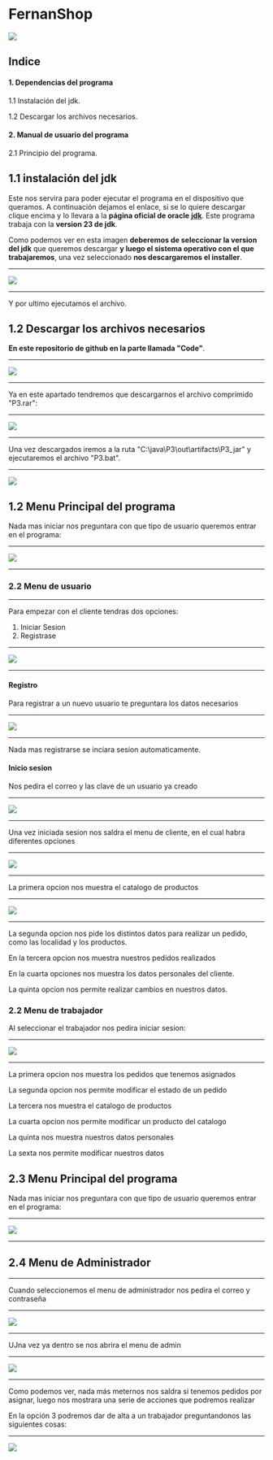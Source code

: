 # FernanShop

![](https://cdn.discordapp.com/attachments/1202672799580295228/1326284671511953470/image.png?ex=677ede5a&is=677d8cda&hm=2505d745da09e60c9314b5fd8b2408d6ac2c2a005715a9aa0f4d5e52644779a6&)

## 	Indice
#### 1.	Dependencias del programa
1.1 Instalación del jdk.

1.2 Descargar los archivos necesarios.
#### 2.	Manual de usuario del programa
2.1	Principio del programa.



## 1.1 instalación del jdk
Este nos servira para poder ejecutar el programa en el dispositivo que queramos.
A continuación  dejamos el enlace, si se lo quiere descargar clique encima y lo llevara a la **página oficial de oracle** [**jdk**](https://www.oracle.com/es/java/technologies/downloads/). Este programa trabaja con la **version 23 de jdk**.

Como podemos ver en esta imagen **deberemos de seleccionar la version del jdk** que queremos descargar **y luego el sistema operativo con el que trabajaremos**, una vez seleccionado **nos descargaremos el installer**.

---
![](https://cdn.discordapp.com/attachments/1202672799580295228/1306655244801020017/InstalacionJdk.PNG?ex=677ea606&is=677d5486&hm=fe9506772acfd763750c5a24c4aa8183412f39d609bc84818d38550f6127df16&)

---
Y por ultimo ejecutamos el archivo.

## 1.2 Descargar los archivos necesarios
**En este repositorio de github en la parte llamada "Code"**.

---
![](https://cdn.discordapp.com/attachments/1202672799580295228/1306658084482973796/Captura.PNG?ex=677ea8ab&is=677d572b&hm=cde43bb359ec4d7cb70d7c4f2cab9c58553e637e9bb9fc4057698e45047ec746&)

---
 Ya en este apartado tendremos que descargarnos el archivo comprimido "P3.rar":

---
![](https://cdn.discordapp.com/attachments/1202672799580295228/1326286239619350628/image.png?ex=677edfd0&is=677d8e50&hm=612ca5ac7f1461eb916de65340c472312113489eacb37cff07a74ec3a26d5225&)

---
Una vez descargados iremos a la ruta "C:\java\P3\out\artifacts\P3_jar" y ejecutaremos el archivo "P3.bat".

---
![](https://cdn.discordapp.com/attachments/1202672799580295228/1326287290661732372/image.png?ex=677ee0cb&is=677d8f4b&hm=64ace19b35ed4c6081f97893c67a27f932acd424aeced62ed8b7b5ed85b1c226&)

## 1.2 Menu Principal del programa

Nada mas iniciar nos preguntara con que tipo de usuario queremos entrar en el
programa:

---
![](https://cdn.discordapp.com/attachments/1202672799580295228/1326288191619334286/image.png?ex=677ee1a2&is=677d9022&hm=8819e7f23850d5ee9b85a14f380e47d2a8c0c88d86015749d6c19b349aa4ed5f&)

---

### 2.2 Menu de usuario

---
Para empezar con el cliente tendras dos opciones:
1. Iniciar Sesion
2. Registrase

---
![](https://cdn.discordapp.com/attachments/1202672799580295228/1326289586187534448/image.png?ex=677ee2ee&is=677d916e&hm=41a24856ea688745c28da369a9aed903e117049bc219be738842909794299e84&)

---
#### Registro

Para registrar a un nuevo usuario te preguntara los datos necesarios

---
![](https://cdn.discordapp.com/attachments/1202672799580295228/1326290446367850580/image.png?ex=677ee3bb&is=677d923b&hm=290151d3bdb2add89ae81833adc683ae61eb633c4355ad7506cd4ccbca0074dd&)

---

Nada mas registrarse se inciara sesion automaticamente.

#### Inicio sesion

Nos pedira el correo y las clave de un usuario ya creado

---
![](https://cdn.discordapp.com/attachments/1202672799580295228/1326291530406690816/image.png?ex=677ee4be&is=677d933e&hm=b4822e39735296515f7d7b988abad178f22ea7cb868212d5ae34b0faa1e1ada8&)

---

Una vez iniciada sesion nos saldra el menu de cliente, en el cual habra diferentes opciones

---
![](https://cdn.discordapp.com/attachments/1202672799580295228/1326291928697798759/image.png?ex=677ee51d&is=677d939d&hm=d4e6b0d214cb365cae07b6a0c5cb1f9e6e32efc4fa761812827ec456ce8aa695&)

---

La primera opcion nos muestra el catalogo de productos

---

![](https://cdn.discordapp.com/attachments/1202672799580295228/1326292391631654932/image.png?ex=677ee58b&is=677d940b&hm=e536ec6692950a7578a773e3ab4f5b3a2adba5f582b27d37e5501c24c6c2c69a&)

---

La segunda opcion nos pide los distintos datos para realizar un pedido, como las localidad y los productos.

En la tercera opcion nos muestra nuestros pedidos realizados

En la cuarta opciones nos muestra los datos personales del cliente.

La quinta opcion nos permite realizar cambios en nuestros datos.


### 2.2 Menu de trabajador

Al seleccionar el trabajador nos pedira iniciar sesion:

---

![](https://cdn.discordapp.com/attachments/1202672799580295228/1326293332594393108/image.png?ex=677ee66b&is=677d94eb&hm=29e0f10d5b08a9c40e0425b96d18e8ef2ca835560a2cdcec10b15edfb9f2a70c&)

---

La primera opcion nos muestra los pedidos que tenemos asignados

La segunda opcion nos permite modificar el estado de un pedido

La tercera nos muestra el catalogo de productos

La cuarta opcion nos permite modificar un producto del catalogo

La quinta nos muestra nuestros datos personales

La sexta nos permite modificar nuestros datos

## 2.3 Menu Principal del programa

Nada mas iniciar nos preguntara con que tipo de usuario queremos entrar en el
programa:

---
![](https://cdn.discordapp.com/attachments/1202672799580295228/1326288191619334286/image.png?ex=677ee1a2&is=677d9022&hm=8819e7f23850d5ee9b85a14f380e47d2a8c0c88d86015749d6c19b349aa4ed5f&)

---

## 2.4 Menu de Administrador
---
Cuando seleccionemos el menu de administrador nos pedira el correo y contraseña

---
![](https://cdn.discordapp.com/attachments/1202672799580295228/1326289759198248990/image.png?ex=677ee317&is=677d9197&hm=6dcc3fbc178c29e195348803df0f2b862e35d58b6c0c17570a4ab267b314564a&)

---

UJna vez ya dentro se nos abrira el menu de admin

---
![](https://cdn.discordapp.com/attachments/1202672799580295228/1326290133447741620/image.png?ex=677ee371&is=677d91f1&hm=c6c346e84a33c2bb66cbf99843880bb71f2e0a0f91eec4431e71553997ee8fe6&)

---
Como podemos ver, nada más meternos nos saldra si tenemos pedidos por asignar, luego nos mostrara una serie de acciones que podremos realizar

En la opción 3 podremos dar de alta a un trabajador preguntandonos las siguientes cosas:

---
![](https://cdn.discordapp.com/attachments/1202672799580295228/1326291187283394590/image.png?ex=677ee46c&is=677d92ec&hm=b3cec9275b8fe155dda8d0fe802313b2d0b46901ba7fd8ee5a86a8f0fa41d242&)
